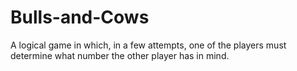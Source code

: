 # Bulls-and-Cows
 A logical game in which, in a few attempts, one of the players must determine what number the other player has in mind.

